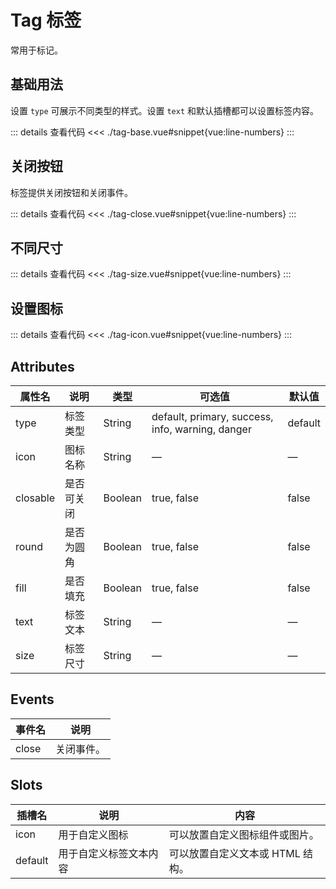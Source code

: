 <script setup>
import tagBase from "./tag-base.vue"
import tagClose from "./tag-close.vue"
import tagSize from "./tag-size.vue"
import tagIcon from "./tag-icon.vue"
</script>


# Tag 标签

常用于标记。

## 基础用法

设置 ```type``` 可展示不同类型的样式。设置 ```text``` 和默认插槽都可以设置标签内容。

<tagBase />

::: details 查看代码
<<< ./tag-base.vue#snippet{vue:line-numbers}
:::



## 关闭按钮

标签提供关闭按钮和关闭事件。

<tagClose />

::: details 查看代码
<<< ./tag-close.vue#snippet{vue:line-numbers}
:::


## 不同尺寸

<tagSize />

::: details 查看代码
<<< ./tag-size.vue#snippet{vue:line-numbers}
:::


## 设置图标

<tagIcon />

::: details 查看代码
<<< ./tag-icon.vue#snippet{vue:line-numbers}
:::


## Attributes

<table>
  <thead>
    <tr>
      <th>属性名</th>
      <th>说明</th>
      <th>类型</th>
      <th>可选值</th>
      <th>默认值</th>
    </tr>
  </thead>
  <tbody>
    <tr>
      <td>type</td>
      <td>标签类型</td>
      <td>String</td>
      <td>default, primary, success, info, warning, danger</td>
      <td>default</td>
    </tr>
    <tr>
      <td>icon</td>
      <td>图标名称</td>
      <td>String</td>
      <td>—</td>
      <td>—</td>
    </tr>
    <tr>
      <td>closable</td>
      <td>是否可关闭</td>
      <td>Boolean</td>
      <td>true, false</td>
      <td>false</td>
    </tr>
    <tr>
      <td>round</td>
      <td>是否为圆角</td>
      <td>Boolean</td>
      <td>true, false</td>
      <td>false</td>
    </tr>
    <tr>
      <td>fill</td>
      <td>是否填充</td>
      <td>Boolean</td>
      <td>true, false</td>
      <td>false</td>
    </tr>
    <tr>
      <td>text</td>
      <td>标签文本</td>
      <td>String</td>
      <td>—</td>
      <td>—</td>
    </tr>
    <tr>
      <td>size</td>
      <td>标签尺寸</td>
      <td>String</td>
      <td>—</td>
      <td>—</td>
    </tr>
  </tbody>
</table>



## Events

<table>
  <thead>
    <tr>
      <th>事件名</th>
      <th>说明</th>
    </tr>
  </thead>
  <tbody>
    <tr>
      <td>close</td>
      <td>关闭事件。</td>
    </tr>
  </tbody>
</table>


## Slots

<table>
  <thead>
    <tr>
      <th>插槽名</th>
      <th>说明</th>
      <th>内容</th>
    </tr>
  </thead>
  <tbody>
    <tr>
      <td>icon</td>
      <td>用于自定义图标</td>
      <td>可以放置自定义图标组件或图片。</td>
    </tr>
    <tr>
      <td>default</td>
      <td>用于自定义标签文本内容</td>
      <td>可以放置自定义文本或 HTML 结构。</td>
    </tr>
  </tbody>
</table>
